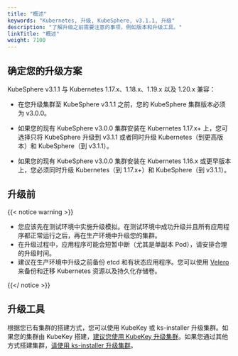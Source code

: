 ```yaml
---
title: "概述"
keywords: "Kubernetes, 升级, KubeSphere, v3.1.1, 升级"
description: "了解升级之前需要注意的事项，例如版本和升级工具。"
linkTitle: "概述"
weight: 7100
---
```


## 确定您的升级方案

KubeSphere v3.1.1 与 Kubernetes 1.17.x、1.18.x、1.19.x 以及 1.20.x 兼容：

- 在您升级集群至 KubeSphere v3.1.1 之前，您的 KubeSphere 集群版本必须为 v3.0.0。

- 如果您的现有 KubeSphere v3.0.0 集群安装在 Kubernetes 1.17.x+ 上，您可选择只将 KubeSphere 升级到 v3.1.1 或者同时升级 Kubernetes（到更高版本）和 KubeSphere（到 v3.1.1）。

- 如果您的现有 KubeSphere v3.0.0 集群安装在 Kubernetes 1.16.x 或更早版本上，您必须同时升级 Kubernetes（到 1.17.x+）和 KubeSphere（到 v3.1.1）。

## 升级前

{{< notice warning >}}

- 您应该先在测试环境中实施升级模拟。在测试环境中成功升级并且所有应用程序都正常运行之后，再在生产环境中升级您的集群。
- 在升级过程中，应用程序可能会短暂中断（尤其是单副本 Pod），请安排合理的升级时间。
- 建议在生产环境中升级之前备份 etcd 和有状态应用程序。您可以使用 [Velero](https://velero.io/) 来备份和迁移 Kubernetes 资源以及持久化存储卷。

{{</ notice >}}

## 升级工具

根据您已有集群的搭建方式，您可以使用 KubeKey 或 ks-installer 升级集群。如果您的集群由 KubeKey 搭建，[建议您使用 KubeKey 升级集群](../upgrade-with-kubekey/)。如果您通过其他方式搭建集群，[请使用 ks-installer 升级集群](../upgrade-with-ks-installer/)。